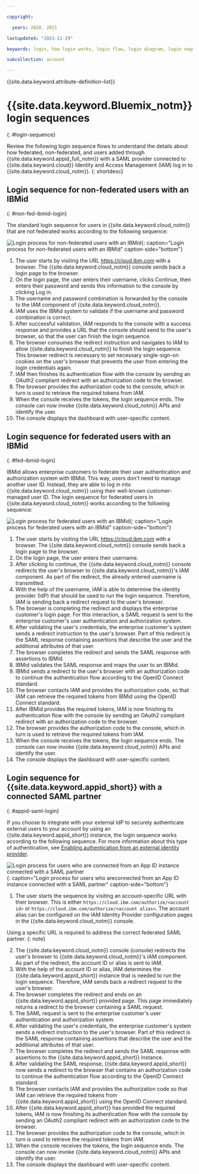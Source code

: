 ```yaml
---

copyright:

  years: 2020, 2021

lastupdated: "2021-11-29"

keywords: login, how login works, login flow, login diagram, login sequence

subcollection: account

---
```


{{site.data.keyword.attribute-definition-list}}

# {{site.data.keyword.Bluemix_notm}} login sequences
{: #login-sequence}

Review the following login sequence flows to understand the details about how federated, non-federated, and users added through {{site.data.keyword.appid_full_notm}} with a SAML provider connected to {{site.data.keyword.cloud}} Identity and Access Management (IAM) log in to {{site.data.keyword.cloud_notm}}.
{: shortdesc}

## Login sequence for non-federated users with an IBMid
{: #non-fed-ibmid-login}

The standard login sequence for users in {{site.data.keyword.cloud_notm}} that are not federated works according to the following sequence:

![Login process for non-federated users with an IBMid](images/login-nonfed-id.svg "Login process for non-federated users with an IBMid"){: caption="Login process for non-federated users with an IBMid" caption-side="bottom"}


1. The user starts by visiting the URL https://cloud.ibm.com with a browser. The {{site.data.keyword.cloud_notm}} console  sends back a login page to the browser.
2. On the login page, the user enters their username, clicks Continue, then enters their password and sends this information to the console by clicking Log in.
3. The username and password combination is forwarded by the console to the IAM component of {{site.data.keyword.cloud_notm}}.
4. IAM uses the IBMid system to validate if the username and password combination is correct.
5. After successful validation, IAM responds to the console with a success response and provides a URL that the console should send to the user's browser, so that the user can finish the login sequence.
6. The browser consumes the redirect instruction and navigates to IAM to allow {{site.data.keyword.cloud_notm}} to finish the login sequence. This browser redirect is necessary to set necessary single-sign-on cookies on the user's browser that prevents the user from entering the login credentials again.
7. IAM then finishes its authentication flow with the console by sending an OAuth2 compliant redirect with an authorization code to the browser.
8. The browser provides the authorization code to the console, which in turn is used to retrieve the required tokens from IAM.
9. When the console receives the tokens, the login sequence ends. The console can now invoke {{site.data.keyword.cloud_notm}} APIs and identify the user.
10. The console displays the dashboard with user-specific content.

## Login sequence for federated users with an IBMid
{: #fed-ibmid-login}

IBMid allows enterprise customers to federate their user authentication and authorization system with IBMid. This way, users don't need to manage another user ID. Instead, they are able to log in into {{site.data.keyword.cloud_notm}} using their well-known customer-managed user ID. The login sequence for federated users in {{site.data.keyword.cloud_notm}} works according to the following sequence:

![Login process for federated users with an IBMid](images/login-fed-id.svg "Login process for federated users with an IBMid"){: caption="Login process for federated users with an IBMid" caption-side="bottom"}

1. The user starts by visiting the URL https://cloud.ibm.com with a browser. The {{site.data.keyword.cloud_notm}} console sends back a login page to the browser.
2. On the login page, the user enters their username.
3. After clicking to continue, the {{site.data.keyword.cloud_notm}} console redirects the user's browser to {{site.data.keyword.cloud_notm}}'s IAM component. As part of the redirect, the already entered username is transmitted.
4. With the help of the username, IAM is able to determine the identity provider (IdP) that should be used to run the login sequence. Therefore, IAM is sending back a redirect request to the user's browser.
5. The browser is completing the redirect and displays the enterprise customer's login page. For this interaction, a SAML request is sent to the enterprise customer's user authentication and authorization system.
6. After validating the user's credentials, the enterprise customer's system sends a redirect instruction to the user's browser. Part of this redirect is the SAML response containing assertions that describe the user and the additional attributes of that user.
7. The browser completes the redirect and sends the SAML response with assertions to IBMid.
8. IBMid validates the SAML response and maps the user to an IBMid.
9. IBMid sends a redirect to the user's browser with an authorization code to continue the authentication flow according to the OpenID Connect standard.
10. The browser contacts IAM and provides the authorization code, so that IAM can retrieve the required tokens from IBMid using the OpenID Connect standard.
11. After IBMid provides the required tokens, IAM is now finishing its authentication flow with the console by sending an OAuth2 compliant redirect with an authorization code to the browser.
12. The browser provides the authorization code to the console, which in turn is used to retrieve the required tokens from IAM.
13. When the console receives the tokens, the login sequence ends. The console can now invoke {{site.data.keyword.cloud_notm}} APIs and identify the user.
14. The console displays the dashboard with user-specific content.

## Login sequence for {{site.data.keyword.appid_short}} with a connected SAML partner
{: #appid-saml-login}

If you choose to integrate with your external IdP to securely authenticate external users to your account by using an {{site.data.keyword.appid_short}} instance, the login sequence works according to the following sequence. For more information about this type of authentication, see [Enabling authentication from an external identity provider](/docs/account?topic=account-idp-integration).

![Login process for users who are connected from an App ID instance connected with a SAML partner](images/login-appid-saml.svg "Login process for users who are connected from an App ID instance connected with a SAML partner"){: caption="Login process for users who areconnected from an App ID instance connected with a SAML partner" caption-side="bottom"}

1. The user starts the sequence by visiting an account-specific URL with their browser. This is either `https://cloud.ibm.com/authorize/<account id>` or `https://cloud.ibm.com/authorize/<account alias>`. The account alias can be configured on the IAM Identity Provider configuration pages in the {{site.data.keyword.cloud_notm}} console.

Using a specific URL is required to address the correct federated SAML partner.
{: note}

2. The {{site.data.keyword.cloud_notm}} console (console) redirects the user's browser to {{site.data.keyword.cloud_notm}}'s IAM component. As part of the redirect, the account ID or alias is sent to IAM.
3. With the help of the account ID or alias, IAM determines the {{site.data.keyword.appid_short}} instance that is needed to run the login sequence. Therefore, IAM sends back a redirect request to the user's browser.
4. The browser completes the redirect and ends on an {{site.data.keyword.appid_short}} provided page. This page immediately returns a redirect to the browser containing a SAML request.
5. The SAML request is sent to the enterprise customer's user authentication and authorization system.
6. After validating the user's credentials, the enterprise customer's system sends a redirect instruction to the user's browser. Part of this redirect is the SAML response containing assertions that describe the user and the additional attributes of that user.
7. The browser completes the redirect and sends the SAML response with assertions to the {{site.data.keyword.appid_short}} instance.
8. After validating the SAML response, {{site.data.keyword.appid_short}} now sends a redirect to the browser that contains an authorization code to continue the authentication flow according to the OpenID Connect standard.
9. The browser contacts IAM and provides the authorization code so that IAM can retrieve the required tokens from {{site.data.keyword.appid_short}} using the OpenID Connect standard.
10. After {{site.data.keyword.appid_short}} has provided the required tokens, IAM is now finishing its authentication flow with the console by sending an OAuth2 compliant redirect with an authorization code to the browser.
11. The browser provides the authorization code to the console, which in turn is used to retrieve the required tokens from IAM.
12. When the console receives the tokens, the login sequence ends. The console can now invoke {{site.data.keyword.cloud_notm}} APIs and identify the user.
13. The console displays the dashboard with user-specific content.
